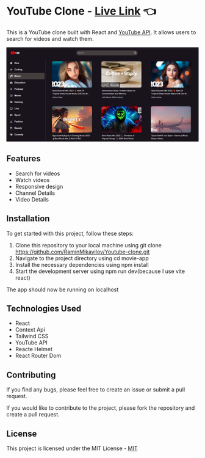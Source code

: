 # YouTube Clone - [Live Link](https://rm-youtubeclone.netlify.app/) :point_left:

This is a YouTube clone built with React and [YouTube API](https://rapidapi.com/ytdlfree/api/youtube-v31). It allows users to search for videos and watch them.

![app screenshot](./src/assets/images/screenshot.png)

## Features

- Search for videos
- Watch videos
- Responsive design
- Channel Details
- Video Details

## Installation

To get started with this project, follow these steps:

1. Clone this repository to your local machine using git clone https://github.com/RaminMikayilov/Youtube-clone.git
2. Navigate to the project directory using cd movie-app
3. Install the necessary dependencies using npm install
4. Start the development server using npm run dev(because I use vite react)

The app should now be running on localhost

## Technologies Used

- React
- Context Api
- Tailwind CSS
- YouTube API
- Reacte Helmet
- React Router Dom

## Contributing

If you find any bugs, please feel free to create an issue or submit a pull request.

If you would like to contribute to the project, please fork the repository and create a pull request.

## License

This project is licensed under the MIT License - [MIT](https://choosealicense.com/licenses/mit/)
